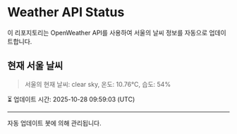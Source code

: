 
# Weather API Status

이 리포지토리는 OpenWeather API를 사용하여 서울의 날씨 정보를 자동으로 업데이트합니다.

## 현재 서울 날씨
> 서울의 현재 날씨: clear sky, 온도: 10.76°C, 습도: 54%

⏳ 업데이트 시간: 2025-10-28 09:59:03 (UTC)

---
자동 업데이트 봇에 의해 관리됩니다.
